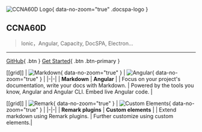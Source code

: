 ![CCNA60D Logo](./assets/docspa_mark-only.png){ data-no-zoom="true" .docspa-logo }

<h2>CCNA60D <small><md-env var="version" /></small></h2>

> Ionic，Angular, Capacity, DocSPA, Electron...

---

[GitHub](https://github.com/gnu4cn/ccna60d){ .btn } [Get Started](/#docspa){ .btn .btn-primary }

[[grid]]
| ![Markdown](./assets/2000px-Markdown-mark-solid.svg.png){ data-no-zoom="true" } | ![Angular](./assets/angular2.png){ data-no-zoom="true" } |
|-|-|
| **Markdown** | **Angular** |
| Focus on your project's documentation, write your docs with Markdown. | Powered by the tools you know, Angular and Angular CLI. Embed live Angular code. |

[[grid]]
| ![Remark](./assets/remark.svg){ data-no-zoom="true" } | ![Custom Elements](./assets/Creating-custom-HTML-180x180.png){ data-no-zoom="true" } |
|-|-|
| **Remark plugins** | **Custom elements** |
| Extend markdown using Remark plugins. | Further customize using custom elements.| 
